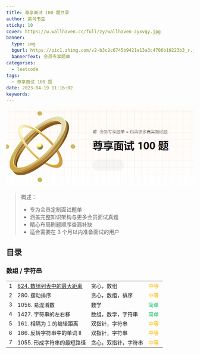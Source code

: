 ```yaml
---
title: 尊享面试 100 题目录
author: 菜鸟书生
sticky: 10
cover: https://w.wallhaven.cc/full/zy/wallhaven-zyxvqy.jpg
banner:
  type: img
  bgurl: https://pic1.zhimg.com/v2-b3c2c6745b9421a13a3c4706b19223b3_r.jpg
  bannerText: 会员专享题单
categories:
  - leetcode
tags:
  - 尊享面试 100 题
date: 2023-04-19 11:16:02
keywords:
---
```

![1681874173382](image/leetcodVipInterview/1681874173382.png)

> 概述：
>
> * 专为会员定制面试题单
> * 涵盖完整知识架构与更多会员面试真题
> * 精心布局刷题顺序查漏补缺
> * 适合需要在 3 个月以内准备面试的用户

## 目录

### 数组 / 字符串

|      |                                                              |                      |                                    |
| ---- | ------------------------------------------------------------ | -------------------- | ---------------------------------- |
| 1    | [624. 数组列表中的最大距离](https://dwmorning.github.io/leetcode624/) | 贪心，数组           | <font color="#ffb800">中等 </font> |
| 2    | 280. 摆动排序                                                | 贪心，数组，排序     | <font color="#ffb800">中等 </font> |
| 3    | 1056. 易混淆数                                               | 数学                 | <font color="#15bd66">简单 </font> |
| 4    | 1427. 字符串的左右移                                         | 数组，数学，字符串   | <font color="#15bd66">简单 </font> |
| 5    | 161. 相隔为 1 的编辑距离                                     | 双指针，字符串       | <font color="#ffb800">中等 </font> |
| 6    | 186. 反转字符串中的单词 II                                   | 双指针，字符串       | <font color="#ffb800">中等 </font> |
| 7    | 1055. 形成字符串的最短路径                                   | 贪心，双指针，字符串 | <font color="#ffb800">中等 </font> |

